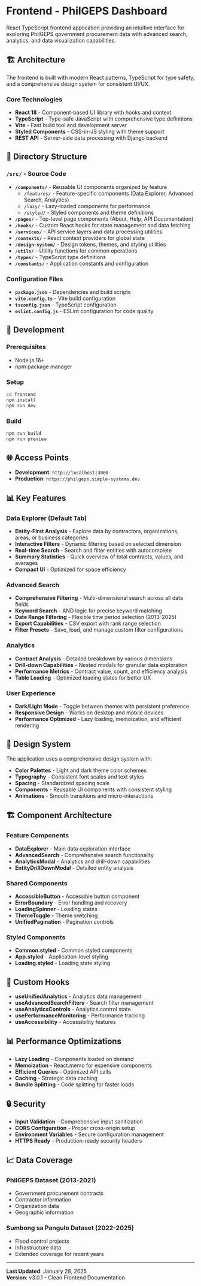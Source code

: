 # Frontend - PhilGEPS Dashboard

React TypeScript frontend application providing an intuitive interface for exploring PhilGEPS government procurement data with advanced search, analytics, and data visualization capabilities.

## 🏗️ Architecture

The frontend is built with modern React patterns, TypeScript for type safety, and a comprehensive design system for consistent UI/UX.

### Core Technologies

- **React 18** - Component-based UI library with hooks and context
- **TypeScript** - Type-safe JavaScript with comprehensive type definitions
- **Vite** - Fast build tool and development server
- **Styled Components** - CSS-in-JS styling with theme support
- **REST API** - Server-side data processing with Django backend

## 📁 Directory Structure

### `/src/` - Source Code

- **`/components/`** - Reusable UI components organized by feature
  - `/features/` - Feature-specific components (Data Explorer, Advanced Search, Analytics)
  - `/lazy/` - Lazy-loaded components for performance
  - `/styled/` - Styled components and theme definitions
- **`/pages/`** - Top-level page components (About, Help, API Documentation)
- **`/hooks/`** - Custom React hooks for state management and data fetching
- **`/services/`** - API service layers and data processing utilities
- **`/contexts/`** - React context providers for global state
- **`/design-system/`** - Design tokens, themes, and styling utilities
- **`/utils/`** - Utility functions for common operations
- **`/types/`** - TypeScript type definitions
- **`/constants/`** - Application constants and configuration

### Configuration Files

- **`package.json`** - Dependencies and build scripts
- **`vite.config.ts`** - Vite build configuration
- **`tsconfig.json`** - TypeScript configuration
- **`eslint.config.js`** - ESLint configuration for code quality

## 🚀 Development

### Prerequisites

- Node.js 16+
- npm package manager

### Setup

```bash
cd frontend
npm install
npm run dev
```

### Build

```bash
npm run build
npm run preview
```

## 🌐 Access Points

- **Development**: `http://localhost:3000`
- **Production**: `https://philgeps.simple-systems.dev`

## 📊 Key Features

### Data Explorer (Default Tab)
- **Entity-First Analysis** - Explore data by contractors, organizations, areas, or business categories
- **Interactive Filters** - Dynamic filtering based on selected dimension
- **Real-time Search** - Search and filter entities with autocomplete
- **Summary Statistics** - Quick overview of total contracts, values, and averages
- **Compact UI** - Optimized for space efficiency

### Advanced Search
- **Comprehensive Filtering** - Multi-dimensional search across all data fields
- **Keyword Search** - AND logic for precise keyword matching
- **Date Range Filtering** - Flexible time period selection (2013-2025)
- **Export Capabilities** - CSV export with rank range selection
- **Filter Presets** - Save, load, and manage custom filter configurations

### Analytics
- **Contract Analysis** - Detailed breakdown by various dimensions
- **Drill-down Capabilities** - Nested modals for granular data exploration
- **Performance Metrics** - Contract value, count, and efficiency analysis
- **Table Loading** - Optimized loading states for better UX

### User Experience
- **Dark/Light Mode** - Toggle between themes with persistent preference
- **Responsive Design** - Works on desktop and mobile devices
- **Performance Optimized** - Lazy loading, memoization, and efficient rendering

## 🎨 Design System

The application uses a comprehensive design system with:

- **Color Palettes** - Light and dark theme color schemes
- **Typography** - Consistent font scales and text styles
- **Spacing** - Standardized spacing scale
- **Components** - Reusable UI components with consistent styling
- **Animations** - Smooth transitions and micro-interactions

## 🏗️ Component Architecture

### Feature Components
- **DataExplorer** - Main data exploration interface
- **AdvancedSearch** - Comprehensive search functionality
- **AnalyticsModal** - Analytics and drill-down capabilities
- **EntityDrillDownModal** - Detailed entity analysis

### Shared Components
- **AccessibleButton** - Accessible button component
- **ErrorBoundary** - Error handling and recovery
- **LoadingSpinner** - Loading states
- **ThemeToggle** - Theme switching
- **UnifiedPagination** - Pagination controls

### Styled Components
- **Common.styled** - Common styled components
- **App.styled** - Application-level styling
- **Loading.styled** - Loading state styling

## 🔧 Custom Hooks

- **useUnifiedAnalytics** - Analytics data management
- **useAdvancedSearchFilters** - Search filter management
- **useAnalyticsControls** - Analytics control state
- **usePerformanceMonitoring** - Performance tracking
- **useAccessibility** - Accessibility features

## 📊 Performance Optimizations

- **Lazy Loading** - Components loaded on demand
- **Memoization** - React.memo for expensive components
- **Efficient Queries** - Optimized API calls
- **Caching** - Strategic data caching
- **Bundle Splitting** - Code splitting for faster loads

## 🔒 Security

- **Input Validation** - Comprehensive input sanitization
- **CORS Configuration** - Proper cross-origin setup
- **Environment Variables** - Secure configuration management
- **HTTPS Ready** - Production-ready security headers

## 📈 Data Coverage

### PhilGEPS Dataset (2013-2021)
- Government procurement contracts
- Contractor information
- Organization data
- Geographic information

### Sumbong sa Pangulo Dataset (2022-2025)
- Flood control projects
- Infrastructure data
- Extended coverage for recent years

---

**Last Updated**: January 28, 2025  
**Version**: v3.0.1 - Clean Frontend Documentation